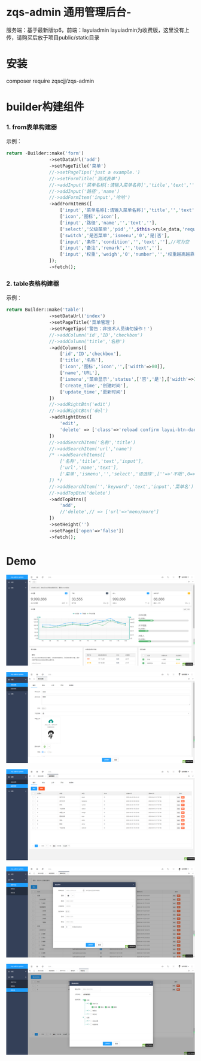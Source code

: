 # zqs-admin 通用管理后台-
服务端：基于最新版tp6，前端：layuiadmin
layuiadmin为收费版，这里没有上传，请购买后放于项目public/static目录
# 安装
composer require zqscjj/zqs-admin
# builder构建组件
### 1. from表单构建器
示例：
```php
return -Builder::make('form')
                ->setDataUrl('add')
                ->setPageTitle('菜单')
                //->setPageTips('just a example.')
                //->setFormTitle('测试表单')
                //->addInput('菜单名称[:请输入菜单名称]','title','text','','required','有可能会显到面板左侧','width:200px;')
                //->addInput('路径','name')
                //->addFormItem('input','哈哈')
                ->addFormItems([
                    ['input','菜单名称[:请输入菜单名称]','title','','text','required','有可能会显到菜单面板','width:200px;'],
                    ['icon','图标','icon'],
                    ['input','路径','name','','text',''],
                    ['select','父级菜单','pid','',$this->rule_data,'required'],
                    ['switch','是否菜单','ismenu','0','是|否'],
                    ['input','条件','condition','','text',''],//可为空
                    ['input','备注','remark','','text',''],
                    ['input','权重','weigh','0','number','','权重越高越靠前','width:60px;'],
                ]);
                ->fetch();
```

### 2. table表格构建器
示例：
```php
return Builder::make('table')
                ->setDataUrl('index')
                ->setPageTitle('菜单管理')
                ->setPageTips('警告：非技术人员请勿操作！')
                //->addColumn('id','ID','checkbox')
                //->addColumn('title','名称')
                ->addColumns([
                    ['id','ID','checkbox'],
                    ['title','名称'],
                    ['icon','图标','icon','',['width'=>80]],
                    ['name','URL'],
                    ['ismenu','菜单显示','status',['否','是'],['width'=>100]],
                    ['create_time','创建时间'],
                    ['update_time','更新时间']
                ])
                //->addRightBtn('edit')
                //->addRightBtn('del')
                ->addRightBtns([
                    'edit',
                    'delete' => ['class'=>'reload confirm layui-btn-danger'],
                ])
                //->addSearchItem('名称','title')
                //->addSearchItem('url','name')
                /* ->addSearchItems([
                    ['名称','title','text','input'],
                    ['url','name','text'],
                    ['菜单','ismenu','','select','请选择',[''=>'不限',0=>'否',1=>'是']]
                ]) */
                //->addSearchItem('','keyword','text','input','菜单名')
                //->addTopBtn('delete')
                ->addTopBtns([
                    'add',
                    //'delete',// => ['url'=>'menu/more']
                ])
                ->setHeight('')
                ->setPage(['open'=>'false'])
                ->fetch();
```
# Demo
![](https://raw.githubusercontent.com/Gooe/zqs-admin/master/demo/1.png)

![](https://raw.githubusercontent.com/Gooe/zqs-admin/master/demo/2.png)

![](https://raw.githubusercontent.com/Gooe/zqs-admin/master/demo/3.png)

![](https://raw.githubusercontent.com/Gooe/zqs-admin/master/demo/4.png)

![](https://raw.githubusercontent.com/Gooe/zqs-admin/master/demo/5.png)